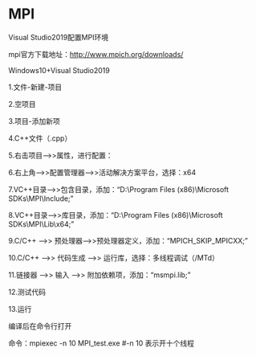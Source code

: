 # MPI
Visual Studio2019配置MPI环境

mpi官方下载地址：http://www.mpich.org/downloads/

Windows10+Visual Studio2019

1.文件-新建-项目

2.空项目

3.项目-添加新项

4.C++文件（.cpp）

5.右击项目-->>属性，进行配置： 

6.右上角-->>配置管理器-->>活动解决方案平台，选择：x64

7.VC++目录-->>包含目录，添加：“D:\Program Files (x86)\Microsoft SDKs\MPI\Include;” 

8.VC++目录-->>库目录，添加：“D:\Program Files (x86)\Microsoft SDKs\MPI\Lib\x64;”  

9.C/C++ -->> 预处理器-->>预处理器定义，添加：“MPICH_SKIP_MPICXX;” 

10.C/C++ -->> 代码生成 -->> 运行库，选择：多线程调试（/MTd）

11.链接器 -->> 输入 -->> 附加依赖项，添加：“msmpi.lib;”

12.测试代码

13.运行

编译后在命令行打开

命令：mpiexec -n 10 MPI_test.exe #-n 10 表示开十个线程
